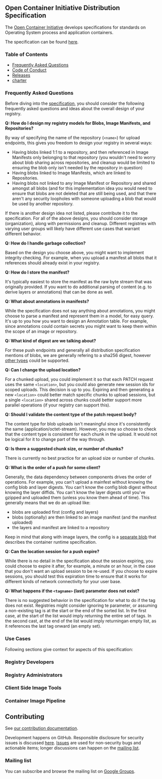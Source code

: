 ## Open Container Initiative Distribution Specification

The [Open Container Initiative](https://www.opencontainers.org/) develops specifications for standards on Operating System process and application containers.

The specification can be found [here](https://github.com/opencontainers/distribution-spec/blob/master/spec.md).

### Table of Contents

- [Frequently Asked Questions](#frequently-asked-questions)
- [Code of Conduct][code-of-conduct]
- [Releases](RELEASES.md)
- [charter][charter]


### Frequently Asked Questions

Before diving into the [specification](spec.md), you should consider the following frequently asked questions
and ideas about the overall design of your registry.

**Q: How do I design my registry models for Blobs, Image Manifests, and Repositories?**

By way of specifying the name of the repository (`<name>`) for upload endpoints,
this gives you freedom to design your registry in several ways:

 - Having blobs linked 1:1 to a repository, and then referenced in Image Manifests only belonging to that repository (you wouldn't need to worry about blob sharing across repositories, and cleanup would be limited to ensuring the blob only isn't needed by the repository in question)
 - Having blobs linked to Image Manifests, which are linked to Repositories.
 - Having blobs not linked to any Image Manifest or Repository and shared amongst all blobs (and for this implementation idea you would need to ensure that blobs are not deleted that are still being used, and that there aren't any security loopholes with someone uploading a blob that would be used by another repository.

If there is another design idea not listed, please contribute it to the specification. For all of the above designs, you should consider storage (organization), along with permissions and cleanup. Different registries with varying user groups will likely have different use cases that warrant different behavior.

**Q: How do I handle garbage collection?**

Based on the design you choose above, you might want to implement integrity checking. For example, when you upload a manifest all blobs that it references should already exist in your registry.

**Q: How do I store the manifest?**

It's typically easiest to store the manifest as the raw byte stream that was originally provided. If you want to do additional parsing of content (e.g. to derive layers or annotations) that can be done as well.

**Q: What about annotations in manifests?**

While the specification does not say anything about annotations, you might choose
to parse a manifest and represent them in a model, for easy query. It's up to you
how you want to design an Annotation table. For example, since annotations could contain
secrets you might want to keep them within the scope of an image or repository.

**Q: What kind of digest are we talking about?**

For these push endpoints and generally all distribution specification mentions of blobs, we are generally refering to a sha256 digest, however [other types](https://github.com/opencontainers/image-spec/blob/master/descriptor.md#digests) could be supported.

**Q: Can I change the upload location?**

For a chunked upload, you could implement it so that each PATCH request uses the
same `<location>`, but you could also generate new session ids for scoped uploads.
This decision is up to you. Expiring and then generating a new `<location>` could better match specific chunks to upload sessions, but a single `<location>` shared across chunks could better support more parallel operations (if your registry can support this).

**Q: Should I validate the content type of the patch request body?**

The content type for blob uploads isn't meaningful since it's consistently the same (application/octet-stream).
However, you may so choose to check that the content type is consistent for each chunk in the upload.
It would not be logical for it to change part of the way through.

**Q: Is there a suggested chunk size, or number of chunks?**

There is currently no best practice for an upload size or number of chunks.

**Q: What is the order of a push for some client?**

Generally, the data dependency between components drives the order of operations.
For example, you can't upload a mainfest without knowing the config blob and layer digests. You can't know the config blob digest without knowing the layer diffids. You can't know the layer digests until you've gzipped and uploaded them (unless you know them ahead of time). This generally means that we do an upload like:

 - blobs are uploaded first (config and layers)
 - blobs (optionally) are then linked to an image manifest (and the manifest uploaded)
 - the layers and manifest are linked to a repository

Keep in mind that along with image layers, the config is a [separate blob](https://github.com/opencontainers/image-spec/blob/master/config.md#example) that describes the container runtime specification.

**Q: Can the location session for a push expire?**

While there is no detail in the specification about the session expiring, you could
choose to expire it after, for example, a minute or an hour, in the case that you don't want an upload session to be re-used. If you choose to expire sessions, you should test this expiration time to ensure that it works for different kinds of network connectivity for your user base.

**Q: What happens if the `<tagname>` (last) parameter does not exist?**

There is no suggested behavior in the specification for what to do if the tag does not exist. Registries might consider ignoring te parameter, or assuming a non-existing tag is at the start or the end of the sorted list. In the first case, at the start of the list would imply returning the entire set of tags. In the second cast, at the end of the list would imply returningan empty list, as it references the last tag onward (an empty set).

### Use Cases

Following sections give context for aspects of this specification:

### Registry Developers

### Registry Administrators

### Client Side Image Tools

### Container Image Pipeline

## Contributing

See [our contribution documentation](CONTRIBUTING.md).

Development happens on GitHub.
Responsible disclosure for security issues is discussed [here](CONTRIBUTING.md#security-issues).
[Issues][issues] are used for non-security bugs and actionable items; longer discussions can happen on the [mailing list](#mailing-list).

### Mailing list

You can subscribe and browse the mailing list on [Google Groups][mailing-list].

[charter]: https://www.opencontainers.org/about/governance
[code-of-conduct]: https://github.com/opencontainers/org/blob/master/CODE_OF_CONDUCT.md
[issues]: https://github.com/opencontainers/distribution-spec/issues
[mailing-list]: https://groups.google.com/a/opencontainers.org/forum/#!forum/dev
